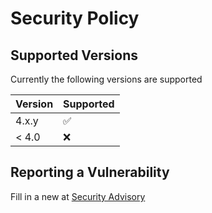 # Security Policy

## Supported Versions

Currently the following versions are supported

| Version | Supported          |
| ------- | ------------------ |
| 4.x.y   | :white_check_mark: |
| < 4.0   | :x:                |

## Reporting a Vulnerability

Fill in a new at
[Security Advisory](https://github.com/theyosh/TerrariumPI/security/advisories)
